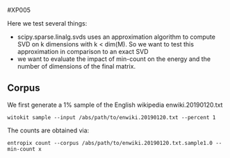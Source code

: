 #XP005

Here we test several things:
- scipy.sparse.linalg.svds uses an approximation algorithm to compute
SVD on k dimensions with k < dim(M). So we want to test this approximation
in comparison to an exact SVD
- we want to evaluate the impact of min-count on the energy and the number
of dimensions of the final matrix.

## Corpus
We first generate a 1% sample of the English wikipedia enwiki.20190120.txt
```
witokit sample --input /abs/path/to/enwiki.20190120.txt --percent 1
```
The counts are obtained via:
```
entropix count --corpus /abs/path/to/enwiki.20190120.txt.sample1.0 --min-count x
```
